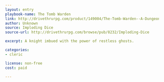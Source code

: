 ```yaml
---
layout: entry
playbook-name: The Tomb Warden
link: http://drivethrurpg.com/product/149004/The-Tomb-Warden--A-Dungeon-World-Playbook
author: Unknown
source: Imploding Dice
source-url: http://drivethrurpg.com/browse/pub/8232/Imploding-Dice

excerpt: A knight imbued with the power of restless ghosts.

categories:
- cleric

license: non-free
cost: paid

---
```

